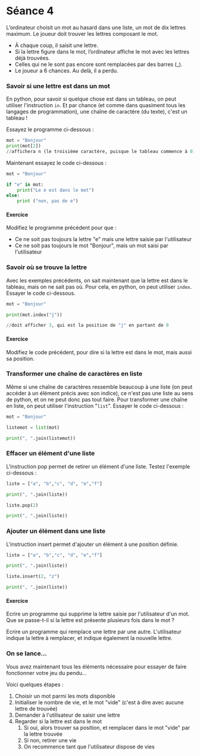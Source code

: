 # Séance 4

L’ordinateur choisit un mot au hasard dans une liste, un mot de dix lettres maximum. Le joueur doit trouver les lettres composant le mot.

* À chaque coup, il saisit une lettre.
* Si la lettre figure dans le mot, l’ordinateur affiche le mot avec les lettres déjà trouvées.
* Celles qui ne le sont pas encore sont remplacées par des barres (\_).
* Le joueur a 6 chances. Au delà, il a perdu.

### Savoir si une lettre est dans un mot

En python, pour savoir si quelque chose est dans un tableau, on peut utiliser l'instruction `in`. Et par chance (et comme dans quasiment tous les langages de programmation), une chaîne de caractère (du texte), c'est un tableau !

Essayez le programme ci-dessous :

```python
mot = "Bonjour"
print(mot[2])
//affichera n (le troisième caractère, puisque le tableau commence à 0)
```

Maintenant essayez le code ci-dessous :

```python
mot = "Bonjour"

if "e" in mot:
    print("Le e est dans le mot")
else:
    print ("non, pas de e")
```

#### Exercice

Modifiez le programme précédent pour que :

* Ce ne soit pas toujours la lettre "e" mais une lettre saisie par l'utilisateur
* Ce ne soit pas toujours le mot "Bonjour", mais un mot saisi par l'utilisateur

### Savoir où se trouve la lettre

Avec les exemples précédents, on sait maintenant que la lettre est dans le tableau, mais on ne sait pas où. Pour cela, en python, on peut utiliser `index`. Essayer le code ci-dessous.

```python
mot = "Bonjour"

print(mot.index("j"))

//doit afficher 3, qui est la position de "j" en partant de 0
```

#### Exercice

Modifiez le code précédent, pour dire si la lettre est dans le mot, mais aussi sa position.

### Transformer une chaîne de caractères en liste

Même si une chaîne de caractères ressemble beaucoup à une liste (on peut accéder à un élément précis avec son indice), ce n'est pas une liste au sens de python, et on ne peut donc pas tout faire. Pour transformer une chaîne en liste, on peut utiliser l'instruction "`list`". Essayer le code ci-dessous :

```python
mot = "Bonjour"

listemot = list(mot)

print(", ".join(listemot))
```

### Effacer un élément d'une liste

L'instruction pop permet de retirer un élément d'une liste. Testez l'exemple ci-dessous :

```python
liste = ["a", "b","c", "d", "e","f"]

print(", ".join(liste))

liste.pop(2)

print(", ".join(liste))
```

### Ajouter un élément dans une liste

L'instruction insert permet d'ajouter un élément à une position définie.

```python
liste = ["a", "b","c", "d", "e","f"]

print(", ".join(liste))

liste.insert(2, "z")

print(", ".join(liste))
```

#### Exercice

Ecrire un programme qui supprime la lettre saisie par l'utilisateur d'un mot. Que se passe-t-il si la lettre est présente plusieurs fois dans le mot ?

Ecrire un programme qui remplace une lettre par une autre. L'utilisateur indique la lettre à remplacer, et indique également la nouvelle lettre.

### On se lance...

Vous avez maintenant tous les éléments nécessaire pour essayer de faire fonctionner votre jeu du pendu...

Voici quelques étapes :

1. Choisir un mot parmi les mots disponible
2. Initialiser le nombre de vie, et le mot "vide" (c'est à dire avec aucune lettre de trouvée)
3. Demander à l'utilisateur de saisir une lettre
4. Regarder si la lettre est dans le mot
   1. Si oui, alors trouver sa position, et remplacer dans le mot "vide" par la lettre trouvée
   2. Si non, retirer une vie
   3. On recommence tant que l'utilisateur dispose de vies
